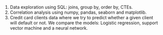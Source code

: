 1. Data exploration using SQL: joins, group by, order by, CTEs.        
2. Correlation analysis using numpy, pandas, seaborn and matplotlib.
3. Credit card clients data where we try to predict whether a given client will default or not.
We compare the models: Logistic regression, support vector machine and a neural network.
